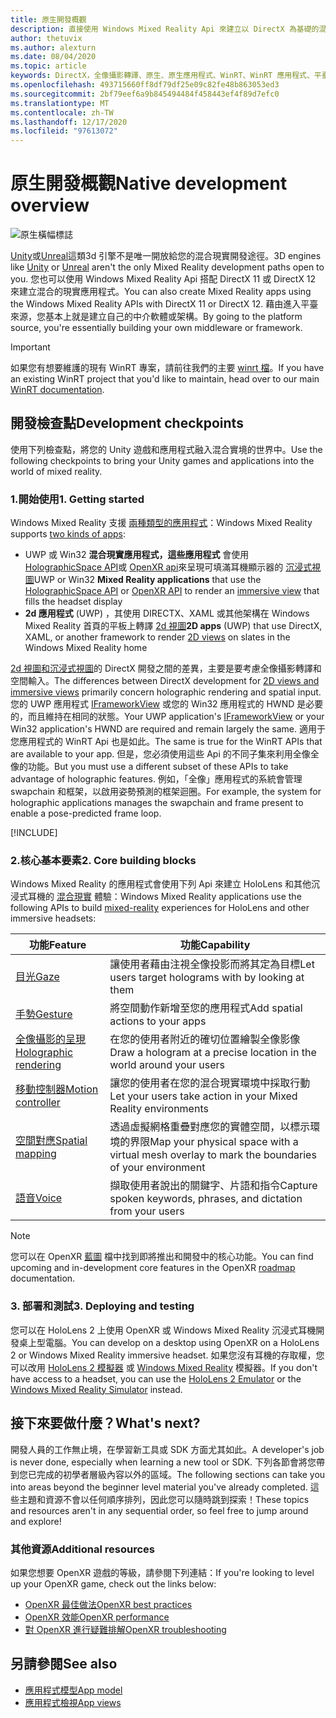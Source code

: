 ```yaml
---
title: 原生開發概觀
description: 直接使用 Windows Mixed Reality Api 來建立以 DirectX 為基礎的混合現實引擎。
author: thetuvix
ms.author: alexturn
ms.date: 08/04/2020
ms.topic: article
keywords: DirectX，全像攝影轉譯、原生、原生應用程式、WinRT、WinRT 應用程式、平臺 Api、自訂引擎、中介軟體、混合現實耳機、windows mixed reality 耳機、虛擬實境耳機
ms.openlocfilehash: 493715660ff8df79df25e09c82fe48b863053ed3
ms.sourcegitcommit: 2bf79eef6a9b845494484f458443ef4f89d7efc0
ms.translationtype: MT
ms.contentlocale: zh-TW
ms.lasthandoff: 12/17/2020
ms.locfileid: "97613072"
---
```

# <a name="native-development-overview"></a><span data-ttu-id="dfa34-104">原生開發概觀</span><span class="sxs-lookup"><span data-stu-id="dfa34-104">Native development overview</span></span>

![原生橫幅標誌](../images/native_logo_banner.png)

<span data-ttu-id="dfa34-106">[Unity](../unity/unity-development-overview.md)或[Unreal](../unreal/unreal-development-overview.md)這類3d 引擎不是唯一開放給您的混合現實開發途徑。</span><span class="sxs-lookup"><span data-stu-id="dfa34-106">3D engines like [Unity](../unity/unity-development-overview.md) or [Unreal](../unreal/unreal-development-overview.md) aren't the only Mixed Reality development paths open to you.</span></span> <span data-ttu-id="dfa34-107">您也可以使用 Windows Mixed Reality Api 搭配 DirectX 11 或 DirectX 12 來建立混合的現實應用程式。</span><span class="sxs-lookup"><span data-stu-id="dfa34-107">You can also create Mixed Reality apps using the Windows Mixed Reality APIs with DirectX 11 or DirectX 12.</span></span> <span data-ttu-id="dfa34-108">藉由進入平臺來源，您基本上就是建立自己的中介軟體或架構。</span><span class="sxs-lookup"><span data-stu-id="dfa34-108">By going to the platform source, you're essentially building your own middleware or framework.</span></span> 

> [!IMPORTANT]
> <span data-ttu-id="dfa34-109">如果您有想要維護的現有 WinRT 專案，請前往我們的主要 [winrt 檔](creating-a-holographic-directx-project.md)。</span><span class="sxs-lookup"><span data-stu-id="dfa34-109">If you have an existing WinRT project that you'd like to maintain, head over to our main [WinRT documentation](creating-a-holographic-directx-project.md).</span></span> 

## <a name="development-checkpoints"></a><span data-ttu-id="dfa34-110">開發檢查點</span><span class="sxs-lookup"><span data-stu-id="dfa34-110">Development checkpoints</span></span>

<span data-ttu-id="dfa34-111">使用下列檢查點，將您的 Unity 遊戲和應用程式融入混合實境的世界中。</span><span class="sxs-lookup"><span data-stu-id="dfa34-111">Use the following checkpoints to bring your Unity games and applications into the world of mixed reality.</span></span>

### <a name="1-getting-started"></a><span data-ttu-id="dfa34-112">1.開始使用</span><span class="sxs-lookup"><span data-stu-id="dfa34-112">1. Getting started</span></span>

<span data-ttu-id="dfa34-113">Windows Mixed Reality 支援 [兩種類型的應用程式](../../design/app-views.md)：</span><span class="sxs-lookup"><span data-stu-id="dfa34-113">Windows Mixed Reality supports [two kinds of apps](../../design/app-views.md):</span></span>
* <span data-ttu-id="dfa34-114">UWP 或 Win32 **混合現實應用程式，這些應用程式** 會使用 [HolographicSpace API](getting-a-holographicspace.md)或 [OpenXR api](openxr.md)來呈現可填滿耳機顯示器的 [沉浸式視圖](../../design/app-views.md)</span><span class="sxs-lookup"><span data-stu-id="dfa34-114">UWP or Win32 **Mixed Reality applications** that use the [HolographicSpace API](getting-a-holographicspace.md) or [OpenXR API](openxr.md) to render an [immersive view](../../design/app-views.md) that fills the headset display</span></span>
* <span data-ttu-id="dfa34-115">**2d 應用程式** (UWP) ，其使用 DIRECTX、XAML 或其他架構在 Windows Mixed Reality 首頁的平板上轉譯 [2d 視圖](../../design/app-views.md#2d-views)</span><span class="sxs-lookup"><span data-stu-id="dfa34-115">**2D apps** (UWP) that use DirectX, XAML, or another framework to render [2D views](../../design/app-views.md#2d-views) on slates in the Windows Mixed Reality home</span></span>

<span data-ttu-id="dfa34-116">[2d 視圖和沉浸式視圖](../../design/app-views.md)的 DirectX 開發之間的差異，主要是要考慮全像攝影轉譯和空間輸入。</span><span class="sxs-lookup"><span data-stu-id="dfa34-116">The differences between DirectX development for [2D views and immersive views](../../design/app-views.md) primarily concern holographic rendering and spatial input.</span></span> <span data-ttu-id="dfa34-117">您的 UWP 應用程式 [IFrameworkView](https://msdn.microsoft.com/library/windows/apps/windows.applicationmodel.core.iframeworkview.aspx) 或您的 Win32 應用程式的 HWND 是必要的，而且維持在相同的狀態。</span><span class="sxs-lookup"><span data-stu-id="dfa34-117">Your UWP application's [IFrameworkView](https://msdn.microsoft.com/library/windows/apps/windows.applicationmodel.core.iframeworkview.aspx) or your Win32 application's HWND are required and remain largely the same.</span></span> <span data-ttu-id="dfa34-118">適用于您應用程式的 WinRT Api 也是如此。</span><span class="sxs-lookup"><span data-stu-id="dfa34-118">The same is true for the WinRT APIs that are available to your app.</span></span> <span data-ttu-id="dfa34-119">但是，您必須使用這些 Api 的不同子集來利用全像全像的功能。</span><span class="sxs-lookup"><span data-stu-id="dfa34-119">But you must use a different subset of these APIs to take advantage of holographic features.</span></span> <span data-ttu-id="dfa34-120">例如，「全像」應用程式的系統會管理 swapchain 和框架，以啟用姿勢預測的框架迴圈。</span><span class="sxs-lookup"><span data-stu-id="dfa34-120">For example, the system for holographic applications manages the swapchain and frame present to enable a pose-predicted frame loop.</span></span>

[!INCLUDE[](../includes/native-getting-started.md)]

### <a name="2-core-building-blocks"></a><span data-ttu-id="dfa34-121">2.核心基本要素</span><span class="sxs-lookup"><span data-stu-id="dfa34-121">2. Core building blocks</span></span>

<span data-ttu-id="dfa34-122">Windows Mixed Reality 的應用程式會使用下列 Api 來建立 HoloLens 和其他沉浸式耳機的 [混合現實](../../discover/mixed-reality.md) 體驗：</span><span class="sxs-lookup"><span data-stu-id="dfa34-122">Windows Mixed Reality applications use the following APIs to build [mixed-reality](../../discover/mixed-reality.md) experiences for HoloLens and other immersive headsets:</span></span>

|  <span data-ttu-id="dfa34-123">功能</span><span class="sxs-lookup"><span data-stu-id="dfa34-123">Feature</span></span>  |  <span data-ttu-id="dfa34-124">功能</span><span class="sxs-lookup"><span data-stu-id="dfa34-124">Capability</span></span>  |
| --- | --- |
| [<span data-ttu-id="dfa34-125">目光</span><span class="sxs-lookup"><span data-stu-id="dfa34-125">Gaze</span></span>](../../design/gaze-and-commit.md) | <span data-ttu-id="dfa34-126">讓使用者藉由注視全像投影而將其定為目標</span><span class="sxs-lookup"><span data-stu-id="dfa34-126">Let users target holograms with by looking at them</span></span> |
| [<span data-ttu-id="dfa34-127">手勢</span><span class="sxs-lookup"><span data-stu-id="dfa34-127">Gesture</span></span>](../../design/gaze-and-commit.md#composite-gestures) | <span data-ttu-id="dfa34-128">將空間動作新增至您的應用程式</span><span class="sxs-lookup"><span data-stu-id="dfa34-128">Add spatial actions to your apps</span></span> |
| [<span data-ttu-id="dfa34-129">全像攝影的呈現</span><span class="sxs-lookup"><span data-stu-id="dfa34-129">Holographic rendering</span></span>](../platform-capabilities-and-apis/rendering.md) | <span data-ttu-id="dfa34-130">在您的使用者附近的確切位置繪製全像影像</span><span class="sxs-lookup"><span data-stu-id="dfa34-130">Draw a hologram at a precise location in the world around your users</span></span> |
| [<span data-ttu-id="dfa34-131">移動控制器</span><span class="sxs-lookup"><span data-stu-id="dfa34-131">Motion controller</span></span>](../../design/motion-controllers.md) | <span data-ttu-id="dfa34-132">讓您的使用者在您的混合現實環境中採取行動</span><span class="sxs-lookup"><span data-stu-id="dfa34-132">Let your users take action in your Mixed Reality environments</span></span> |
| [<span data-ttu-id="dfa34-133">空間對應</span><span class="sxs-lookup"><span data-stu-id="dfa34-133">Spatial mapping</span></span>](../../design/spatial-mapping.md) | <span data-ttu-id="dfa34-134">透過虛擬網格重疊對應您的實體空間，以標示環境的界限</span><span class="sxs-lookup"><span data-stu-id="dfa34-134">Map your physical space with a virtual mesh overlay to mark the boundaries of your environment</span></span> |
| [<span data-ttu-id="dfa34-135">語音</span><span class="sxs-lookup"><span data-stu-id="dfa34-135">Voice</span></span>](../../design/voice-input.md) | <span data-ttu-id="dfa34-136">擷取使用者說出的關鍵字、片語和指令</span><span class="sxs-lookup"><span data-stu-id="dfa34-136">Capture spoken keywords, phrases, and dictation from your users</span></span> |
 
> [!NOTE]
> <span data-ttu-id="dfa34-137">您可以在 OpenXR [藍圖](openxr.md#roadmap) 檔中找到即將推出和開發中的核心功能。</span><span class="sxs-lookup"><span data-stu-id="dfa34-137">You can find upcoming and in-development core features in the OpenXR [roadmap](openxr.md#roadmap) documentation.</span></span>

### <a name="3-deploying-and-testing"></a><span data-ttu-id="dfa34-138">3. 部署和測試</span><span class="sxs-lookup"><span data-stu-id="dfa34-138">3. Deploying and testing</span></span>

<span data-ttu-id="dfa34-139">您可以在 HoloLens 2 上使用 OpenXR 或 Windows Mixed Reality 沉浸式耳機開發桌上型電腦。</span><span class="sxs-lookup"><span data-stu-id="dfa34-139">You can develop on a desktop using OpenXR on a HoloLens 2 or Windows Mixed Reality immersive headset.</span></span>  <span data-ttu-id="dfa34-140">如果您沒有耳機的存取權，您可以改用 [HoloLens 2 模擬器](../platform-capabilities-and-apis/using-the-hololens-emulator.md) 或 [Windows Mixed Reality](../platform-capabilities-and-apis/using-the-windows-mixed-reality-simulator.md) 模擬器。</span><span class="sxs-lookup"><span data-stu-id="dfa34-140">If you don't have access to a headset, you can use the [HoloLens 2 Emulator](../platform-capabilities-and-apis/using-the-hololens-emulator.md) or the [Windows Mixed Reality Simulator](../platform-capabilities-and-apis/using-the-windows-mixed-reality-simulator.md) instead.</span></span>

## <a name="whats-next"></a><span data-ttu-id="dfa34-141">接下來要做什麼？</span><span class="sxs-lookup"><span data-stu-id="dfa34-141">What's next?</span></span>

<span data-ttu-id="dfa34-142">開發人員的工作無止境，在學習新工具或 SDK 方面尤其如此。</span><span class="sxs-lookup"><span data-stu-id="dfa34-142">A developer's job is never done, especially when learning a new tool or SDK.</span></span> <span data-ttu-id="dfa34-143">下列各節會將您帶到您已完成的初學者層級內容以外的區域。</span><span class="sxs-lookup"><span data-stu-id="dfa34-143">The following sections can take you into areas beyond the beginner level material you've already completed.</span></span> <span data-ttu-id="dfa34-144">這些主題和資源不會以任何順序排列，因此您可以隨時跳到探索！</span><span class="sxs-lookup"><span data-stu-id="dfa34-144">These topics and resources aren't in any sequential order, so feel free to jump around and explore!</span></span>

### <a name="additional-resources"></a><span data-ttu-id="dfa34-145">其他資源</span><span class="sxs-lookup"><span data-stu-id="dfa34-145">Additional resources</span></span>

<span data-ttu-id="dfa34-146">如果您想要 OpenXR 遊戲的等級，請參閱下列連結：</span><span class="sxs-lookup"><span data-stu-id="dfa34-146">If you're looking to level up your OpenXR game, check out the links below:</span></span>

* [<span data-ttu-id="dfa34-147">OpenXR 最佳做法</span><span class="sxs-lookup"><span data-stu-id="dfa34-147">OpenXR best practices</span></span>](openxr-best-practices.md)
* [<span data-ttu-id="dfa34-148">OpenXR 效能</span><span class="sxs-lookup"><span data-stu-id="dfa34-148">OpenXR performance</span></span>](openxr-performance.md)
* [<span data-ttu-id="dfa34-149">對 OpenXR 進行疑難排解</span><span class="sxs-lookup"><span data-stu-id="dfa34-149">OpenXR troubleshooting</span></span>](openxr-troubleshooting.md)

## <a name="see-also"></a><span data-ttu-id="dfa34-150">另請參閱</span><span class="sxs-lookup"><span data-stu-id="dfa34-150">See also</span></span>
* [<span data-ttu-id="dfa34-151">應用程式模型</span><span class="sxs-lookup"><span data-stu-id="dfa34-151">App model</span></span>](../../design/app-model.md)
* [<span data-ttu-id="dfa34-152">應用程式檢視</span><span class="sxs-lookup"><span data-stu-id="dfa34-152">App views</span></span>](../../design/app-views.md)
